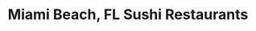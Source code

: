 ---
layout: city
title: Miami Beach, FL Sushi Restaurants
permalink: /florida/miami-beach/
stateAbbr: FL
stateName: Florida
cityName: Miami Beach

---